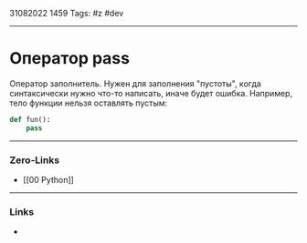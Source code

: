 31082022 1459
Tags: #z #dev

---
# Оператор pass

Оператор заполнитель. Нужен для заполнения "пустоты", когда синтаксически нужно что-то написать, иначе будет ошибка. Например, тело функции нельзя оставлять пустым:

```python
def fun():
    pass
```

---
### Zero-Links
- [[00 Python]]

---
### Links
- 
